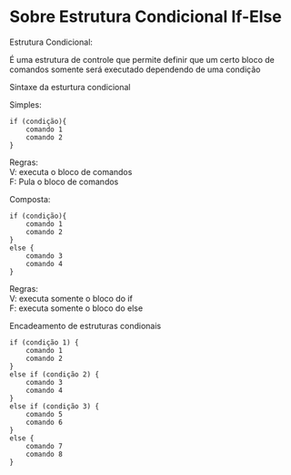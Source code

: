 <h1>Sobre Estrutura Condicional If-Else</h1>

<p>Estrutura Condicional:</p>
<p>É uma estrutura de controle que permite definir que um certo bloco de comandos somente será executado dependendo de uma condição</p>

<p>Sintaxe da esturtura condicional</p>

<p>Simples:</p>

```
if (condição){
    comando 1
    comando 2
}
```

<p>Regras: <br>V: executa o bloco de comandos 
<br>F: Pula o bloco de comandos </p>

<p>Composta:</p>

```
if (condição){
    comando 1
    comando 2
}
else {
    comando 3
    comando 4
}
```

<p>Regras: <br>V: executa somente o bloco do if 
<br>F: executa somente o bloco do else </p>

<p>Encadeamento de estruturas condionais</p>

```
if (condição 1) {
    comando 1
    comando 2
}
else if (condição 2) {
    comando 3
    comando 4
}
else if (condição 3) {
    comando 5
    comando 6
}
else {
    comando 7
    comando 8
}
```
